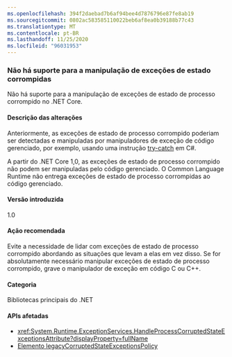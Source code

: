 ```yaml
---
ms.openlocfilehash: 394f2daebad7b6af94bee4d7876796e87fe8ab19
ms.sourcegitcommit: 0802ac583585110022beb6af8ea0b39188b77c43
ms.translationtype: MT
ms.contentlocale: pt-BR
ms.lasthandoff: 11/25/2020
ms.locfileid: "96031953"
---
```

### <a name="handling-corrupted-state-exceptions-is-not-supported"></a>Não há suporte para a manipulação de exceções de estado corrompidas

Não há suporte para a manipulação de exceções de estado de processo corrompido no .NET Core.

#### <a name="change-description"></a>Descrição das alterações

Anteriormente, as exceções de estado de processo corrompido poderiam ser detectadas e manipuladas por manipuladores de exceção de código gerenciado, por exemplo, usando uma instrução [try-catch](../../../../docs/csharp/language-reference/keywords/try-catch.md) em C#.

A partir do .NET Core 1,0, as exceções de estado de processo corrompido não podem ser manipuladas pelo código gerenciado. O Common Language Runtime não entrega exceções de estado de processo corrompidas ao código gerenciado.

#### <a name="version-introduced"></a>Versão introduzida

1.0

#### <a name="recommended-action"></a>Ação recomendada

Evite a necessidade de lidar com exceções de estado de processo corrompido abordando as situações que levam a elas em vez disso. Se for absolutamente necessário manipular exceções de estado de processo corrompido, grave o manipulador de exceção em código C ou C++.

#### <a name="category"></a>Categoria

Bibliotecas principais do .NET

#### <a name="affected-apis"></a>APIs afetadas

- <xref:System.Runtime.ExceptionServices.HandleProcessCorruptedStateExceptionsAttribute?displayProperty=fullName>
- [Elemento legacyCorruptedStateExceptionsPolicy](~/docs/framework/configure-apps/file-schema/runtime/legacycorruptedstateexceptionspolicy-element.md)

<!--

#### Affected APIs

- `T:System.Runtime.ExceptionServices.HandleProcessCorruptedStateExceptionsAttribute`

-->
